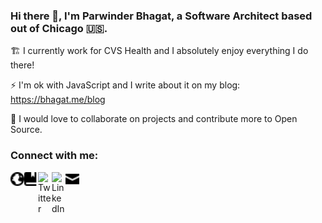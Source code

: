 ### Hi there 👋, I'm Parwinder Bhagat, a Software Architect based out of Chicago 🇺🇸.

🏗 I currently work for CVS Health and I absolutely enjoy everything I do there!

⚡️ I'm ok with JavaScript and I write about it on my blog: https://bhagat.me/blog

🤝 I would love to collaborate on projects and contribute more to Open Source.


### Connect with me:

[<img align="left" alt="Website" width="22px" src="https://raw.githubusercontent.com/iconic/open-iconic/master/svg/globe.svg" />][website]
[<img align="left" alt="Blog" width="22px" src="https://raw.githubusercontent.com/iconic/open-iconic/master/svg/book.svg" />][blog]
[<img align="left" alt="Twitter" width="22px" src="https://cdn.jsdelivr.net/npm/simple-icons@v3/icons/twitter.svg" />][twitter]
[<img align="left" alt="LinkedIn" width="22px" src="https://cdn.jsdelivr.net/npm/simple-icons@v3/icons/linkedin.svg" />][linkedin]
[<img align="left" alt="Email" width="22px" src="https://raw.githubusercontent.com/iconic/open-iconic/master/svg/envelope-closed.svg" />][email]

[website]: https://bhagat.me/
[blog]: https://bhagat.me/blog
[twitter]: https://twitter.com/bhagatparwinder
[linkedin]: https://www.linkedin.com/in/bhagatparwinder/
[email]: mailto:contact@bhagat.me
